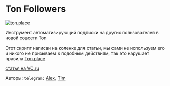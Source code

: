 # Ton Followers
![ton.place](https://i.ytimg.com/vi/XuSuplTjA1k/hqdefault.jpg)

Инструмент автоматизирующий подписки на других пользователей в новой соцсети Ton

Этот скрипт написан на коленке для статьи, мы сами не используем его и никого не призываем к подобным действиям, так это нарушает правила [Ton.place](https://ton.place/)

[статья на VC.ru](https://vc.ru/u/367535-alex-favn/365406-na-volne-haypa-pishem-ton-place-bota-dlya-masslaykinga)

<!-- [Ветка в которой бот бегает по страницам и лайкает посты, предлагая взаимные лайки и подписки](https://github.com/Guid21/ton-followers/tree/Like_brunch) -->

Авторы:
`telegram:` [Alex](https://t.me/F7vn_3),
[Tim](https://t.me/get_user_name)

